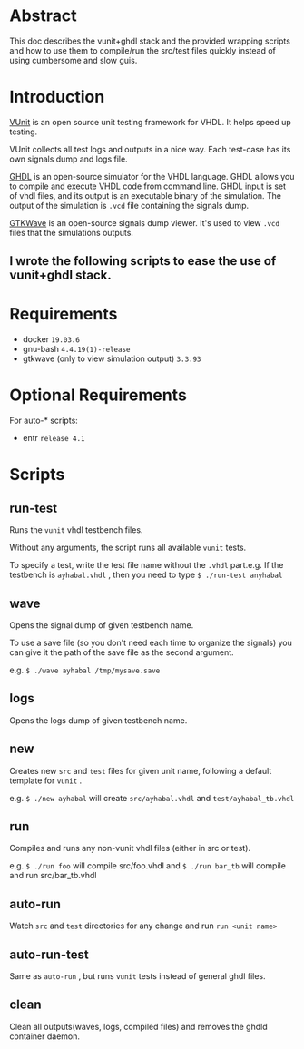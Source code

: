 # Abstract
This doc describes the vunit+ghdl stack and the provided wrapping scripts and how to use them to compile/run the src/test files quickly instead of using cumbersome and slow guis.

# Introduction

[VUnit](https://vunit.github.io/about.html) is an open source unit testing framework for VHDL. It helps speed up testing.

VUnit collects all test logs and outputs in a nice way. Each test-case has its own signals dump and logs file.

[GHDL](https://github.com/ghdl/ghdl) is an open-source simulator for the VHDL language. GHDL allows you to compile and execute VHDL code from command line. GHDL input is set of vhdl files, and its output is an executable binary of the simulation. The output of the simulation is `.vcd` file containing the signals dump.

[GTKWave](http://gtkwave.sourceforge.net/) is an open-source signals dump viewer. It's used to view `.vcd` files that the simulations outputs.

I wrote the following scripts to ease the use of vunit+ghdl stack.
---

# Requirements

* docker `19.03.6` 
* gnu-bash `4.4.19(1)-release` 
* gtkwave (only to view simulation output) `3.3.93` 

# Optional Requirements

For auto-* scripts: 

* entr `release 4.1` 

# Scripts

## run-test

Runs the `vunit` vhdl testbench files.

Without any arguments, the script runs all available `vunit` tests.

To specify a test, write the test file name without the `.vhdl` part.e.g. If the testbench is `ayhabal.vhdl` , then you need to type `$ ./run-test anyhabal` 

## wave

Opens the signal dump of given testbench name.

To use a save file (so you don't need each time to organize the signals) you can give it the path of the save file as the second argument.

e.g. `$ ./wave ayhabal /tmp/mysave.save` 

## logs

Opens the logs dump of given testbench name.

## new

Creates new `src` and `test` files for given unit name, following a default template for `vunit` .

e.g. `$ ./new ayhabal` will create `src/ayhabal.vhdl` and `test/ayhabal_tb.vhdl` 

## run

Compiles and runs any non-vunit vhdl files (either in src or test).

e.g. `$ ./run foo` will compile src/foo.vhdl
and `$ ./run bar_tb` will compile and run src/bar_tb.vhdl

## auto-run

Watch `src` and `test` directories for any change and run `run <unit name>` 

## auto-run-test

Same as `auto-run` , but runs `vunit` tests instead of general ghdl files.

## clean

Clean all outputs(waves, logs, compiled files) and removes the ghdld container daemon.

